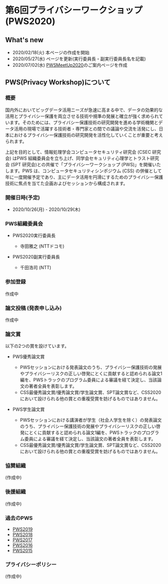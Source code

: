 # 第6回プライバシーワークショップ (PWS2020)

## What's new
- 2020/02/18(火) 本ページの作成を開始
- 2020/05/27(水) ページを更新(実行委員長・副実行委員長名を記載)
- 2020/07/02(水)  [PWSMeetUp2020](./study20.html)のご案内ページを作成

## PWS(Privacy Workshop)について
### 概要

国内外においてビッグデータ活用ニーズが急速に高まる中で、データの効果的な活用とプライバシー保護を両立させる技術や規準の発展と確立が強く求められています。そのためには、プライバシー保護技術の研究開発を進める学術機関とデータ活用の現場で活躍する技術者・専門家との間での議論や交流を活発にし、日本におけるプライバシー保護技術の研究開発を活性化していくことが重要と考えられます。

上記を目的として、情報処理学会コンピュータセキュリティ研究会 (CSEC 研究会) はPWS 組織委員会を立ち上げ、同学会セキュリティ心理学とトラスト研究会 (SPT 研究会)との共催で「プライバシーワークショップ (PWS)」を開催いたします。PWS は、コンピュータセキュリティシンポジウム (CSS) の併催として年に一度開催予定であり、主にデータ活用を円滑にするためのプライバシー保護技術に焦点を当てた企画およびセッションから構成されます。

### 開催日時(予定)
- 2020/10/26(月) - 2020/10/29(木)

### PWS組織委員会

- PWS2020実行委員長
    - 寺田雅之 (NTTドコモ)

- PWS2020副実行委員長
    - 千田浩司 (NTT)

### 参加登録

作成中

### 論文投稿 (発表申し込み)

作成中

### 論文賞

以下の2つの賞を設けています。

- PWS優秀論文賞
    - PWSセッションにおける発表論文のうち、プライバシー保護技術の発展やプライバシーリスクの正しい啓発にとくに貢献すると認められる論文1編を、PWSトラックのプログラム委員による審議を経て決定し、当該論文の著者全員を表彰します。
    - CSS最優秀論文賞/優秀論文賞/学生論文賞、SPT論文賞など、CSS2020において設けられる他の賞との重複受賞を妨げるものではありません。

- PWS学生論文賞
    - PWSセッションにおける講演者が学生（社会人学生を除く）の発表論文のうち、プライバシー保護技術の発展やプライバシーリスクの正しい啓発にとくに貢献すると認められる論文1編を、PWSトラックのプログラム委員による審議を経て決定し、当該論文の著者全員を表彰します。
    - CSS最優秀論文賞/優秀論文賞/学生論文賞、SPT論文賞など、CSS2020において設けられる他の賞との重複受賞を妨げるものではありません。
    
### 協賛組織

(作成中)

### 後援組織

(作成中)

### 過去のPWS
- [PWS2019](https://www.iwsec.org/pws/2019/)
- [PWS2018](https://www.iwsec.org/pws/2018/)
- [PWS2017](https://www.iwsec.org/pws/2017/)
- [PWS2016](https://www.iwsec.org/pws/2016/)
- [PWS2015](https://www.iwsec.org/pws/2015/)

### プライバシーポリシー

(作成中)

